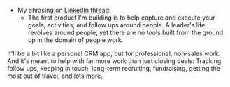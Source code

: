 - My phrasing on [LinkedIn thread](https://www.linkedin.com/feed/update/urn%3Ali%3Aactivity%3A6688495649563979776/?commentUrn=urn%3Ali%3Acomment%3A%28activity%3A6688495649563979776%2C6689343256574214145%29&midToken=AQFkXy-MRmO7hQ&trk=eml-email_notification_single_mentioned_you_in_this_01-notifications-1-hero%7Ecard%7Efeed&trkEmail=eml-email_notification_single_mentioned_you_in_this_01-notifications-1-hero%7Ecard%7Efeed-null-2a9iv%7Ekco58t7s%7Ee5-null-voyagerOffline):
    - The first product I'm building is to help capture and execute your goals, activities, and follow ups around people. A leader's life revolves around people, yet there are no tools built from the ground up in the domain of people work.

It'll be a bit like a personal CRM app, but for professional, non-sales work. And it's meant to help with far more work than just closing deals: Tracking follow ups, keeping in touch, long-term recruiting, fundraising, getting the most out of travel, and lots more.
